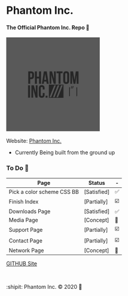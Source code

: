 # Phantom Inc.
#### The Official Phantom Inc. Repo :ghost:
<img src="images/phantom_inc.JPG" width="250" height="250"></img>

Website: [Phantom Inc.](https://www.phantominc.net)
* Currently Being built from the ground up

### To Do :sunrise_over_mountains:
Page | Status | -
-------- | -------- | --------
Pick a color scheme CSS BB | [Satisfied] | :white_check_mark:
Finish Index | [Partially] | :ballot_box_with_check:
Downloads Page | [Satisfied] | :white_check_mark:
Media Page | [Concept] | :arrows_counterclockwise:
Support Page | [Partially] | :ballot_box_with_check:
Contact Page | [Partially] | :ballot_box_with_check:
Network Page | [Concept] | :arrows_counterclockwise:

[GITHUB Site](https://jeremysmai.github.io/phantominc)

</br>

:shipit: Phantom Inc. &copy; 2020 :rocket:
